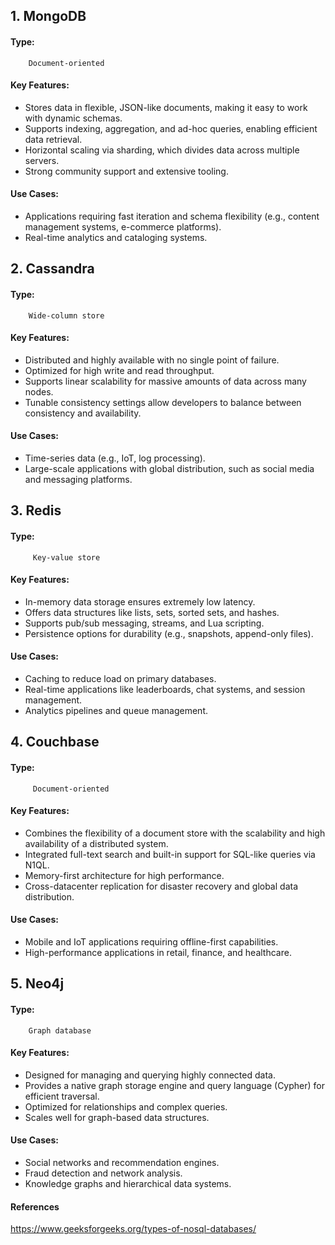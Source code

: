 ## 1. MongoDB

####    Type: 
        Document-oriented
####   Key Features:
 * Stores data in flexible, JSON-like documents, making it easy to work with dynamic schemas.
 * Supports indexing, aggregation, and ad-hoc queries, enabling efficient data retrieval.
* Horizontal scaling via sharding, which divides data across multiple servers.
* Strong community support and extensive tooling.
#### Use Cases:
* Applications requiring fast iteration and schema flexibility (e.g., content management systems, e-commerce platforms).
* Real-time analytics and cataloging systems.

## 2. Cassandra

####    Type: 
        Wide-column store
####    Key Features:
* Distributed and highly available with no single point of failure.
* Optimized for high write and read throughput.
* Supports linear scalability for massive amounts of data across many nodes.
* Tunable consistency settings allow developers to balance between consistency and availability.
####    Use Cases:
* Time-series data (e.g., IoT, log processing).
* Large-scale applications with global distribution, such as social media and messaging platforms.

## 3. Redis

####   Type:
         Key-value store
####   Key Features:
* In-memory data storage ensures extremely low latency.
* Offers data structures like lists, sets, sorted sets, and hashes.
* Supports pub/sub messaging, streams, and Lua scripting.
* Persistence options for durability (e.g., snapshots, append-only files).
####   Use Cases:
* Caching to reduce load on primary databases.
* Real-time applications like leaderboards, chat systems, and session management.
* Analytics pipelines and queue management.

## 4. Couchbase

####    Type: 
         Document-oriented
####    Key Features:
* Combines the flexibility of a document store with the scalability and high availability of a distributed system.
* Integrated full-text search and built-in support for SQL-like queries via N1QL.
* Memory-first architecture for high performance.
* Cross-datacenter replication for disaster recovery and global data distribution.
####    Use Cases:
* Mobile and IoT applications requiring offline-first capabilities.
* High-performance applications in retail, finance, and healthcare.

## 5. Neo4j

####    Type: 
        Graph database
####    Key Features:
* Designed for managing and querying highly connected data.
* Provides a native graph storage engine and query language (Cypher) for efficient traversal.
* Optimized for relationships and complex queries.
* Scales well for graph-based data structures.
####    Use Cases:
* Social networks and recommendation engines.
* Fraud detection and network analysis.
* Knowledge graphs and hierarchical data systems.


#### References

https://www.geeksforgeeks.org/types-of-nosql-databases/